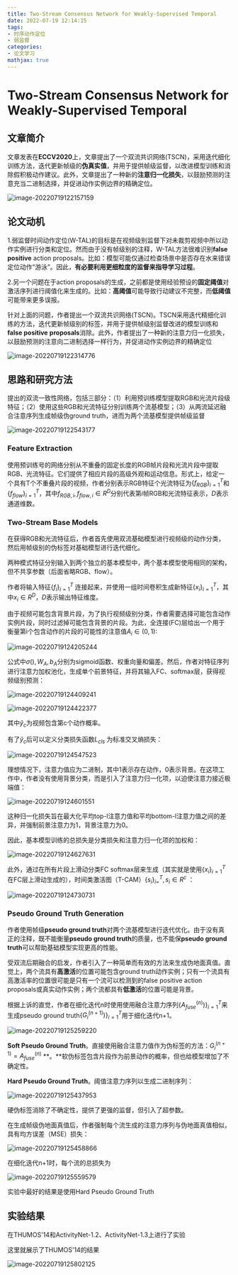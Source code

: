 ```yaml
---
title: Two-Stream Consensus Network for Weakly-Supervised Temporal
date: 2022-07-19 12:14:15
tags:
- 时序动作定位
- 弱监督
categories:
- 论文学习
mathjax: true
---
```


# Two-Stream Consensus Network for Weakly-Supervised Temporal

## 文章简介

文章发表在**ECCV2020**上，文章提出了一个双流共识网络(TSCN)，采用迭代细化训练方法，迭代更新帧级的**伪真实值**，并用于提供帧级监督，以改进模型训练和消除假积极动作建议。此外，文章提出了一种新的**注意归一化损失**，以鼓励预测的注意充当二进制选择，并促进动作实例边界的精确定位。

![image-20220719122157159](https://cdn.jsdelivr.net/gh/zhou-ning/blog-image-bed@main/paper/image-20220719122157159.png)

<!--more-->

## 论文动机

1.弱监督时间动作定位(W-TAL)的目标是在视频级别监督下对未裁剪视频中所以动作实例进行分类和定位。然而由于没有帧级别的注释，W-TAL方法很难识别**false positive** action proposals。比如：模型可能仅通过检查场景中是否存在水来错误定位动作“游泳”。因此，**有必要利用更细粒度的监督来指导学习过程**。

2.另一个问题在于action proposals的生成，之前都是使用经验预设的**固定阈值**对激活序列进行阈值化来生成的。比如：**高阈值**可能导致行动建议不完整，而**低阈值**可能带来更多误报。

针对上面的问题，作者提出一个双流共识网络(TSCN)。TSCN采用迭代精细化训练的方法，迭代更新帧级别的标签，并用于提供帧级别监督改进的模型训练和**false positive** **proposals**消除。此外，作者提出了一种新的注意力归一化损失，以鼓励预测的注意向二进制选择一样行为，并促进动作实例边界的精确定位

![image-20220719122314776](https://cdn.jsdelivr.net/gh/zhou-ning/blog-image-bed@main/paper/image-20220719122314776.png)

## 思路和研究方法

提出的双流一致性网络，包括三部分：（1）利用预训练模型提取RGB和光流片段级特征；（2）使用这些RGB和光流特征分别训练两个流基模型；（3）从两流延迟融合注意序列生成帧级伪ground truth，进而为两个流基模型提供帧级监督 

![image-20220719122543177](https://cdn.jsdelivr.net/gh/zhou-ning/blog-image-bed@main/paper/image-20220719122543177.png)

### Feature Extraction

使用预训练号的网络分别从不重叠的固定长度的RGB帧片段和光流片段中提取RGB、光流特征。它们提供了相应片段的高级外观和运动信息。形式上，给定一个具有T个不重叠片段的视频，作者分别表示RGB特征个光流特征为$\{f_{RGB}\}_{i=1}^T$和$\{f_{flow} \}_{i=1}^T$，其中$f_{RGB,i},f_{flow,i}\in R^D$分别代表第$i$帧RGB和光流特征表示，$D$表示通道维数。

### Two-Stream Base Models

在获得RGB和光流特征后，作者首先使用双流基础模型进行视频级的动作分类，然后用帧级别的伪标签对基础模型进行迭代细化。

两种模式特征分别输入到两个独立的基本模型中，两个基本模型使用相同的架构，但不共享参数（后面省略RGB、flow）。

作者将输入特征$\{f_i\}_{i=1}^T$ 连接起来，并使用一组时间卷积生成新特征$\{x_i \}_{i=1}^T$，其中$x_i\in R^D$，$D$表示输出特征维度。

由于视频可能包含背景片段，为了执行视频级别分类，作者需要选择可能包含动作实例片段，同时过滤掉可能包含背景的片段。为此，全连接(FC)层给出一个用于衡量第i个包含动作的片段的可能性的注意值$A_i \in (0,1):$

![image-20220719124205244](https://cdn.jsdelivr.net/gh/zhou-ning/blog-image-bed@main/paper/image-20220719124205244.png)

公式中$\sigma(),W_A,b_A$分别为sigmoid函数、权重向量和偏差。然后，作者对特征序列进行注意力加权池化，生成单个前景特征，并将其输入FC、softmax层，获得视频级别预测：

![image-20220719124409241](新建文件夹/image-20220719124409241.png)

![image-20220719124422377](https://cdn.jsdelivr.net/gh/zhou-ning/blog-image-bed@main/paper/image-20220719124422377.png)

其中$\hat{y}_c$为视频包含第c个动作概率。

有了$\hat{y}_c$后可以定义分类损失函数$L_{cls}$ 为标准交叉熵损失：

![image-20220719124547523](https://cdn.jsdelivr.net/gh/zhou-ning/blog-image-bed@main/paper/image-20220719124547523.png)

理想情况下，注意力值应为二进制，其中1表示存在动作，0表示背景。在这项工作中，作者没有使用背景分类，而是引入了注意力归一化项，以迫使注意力接近极端值： 

![image-20220719124601551](https://cdn.jsdelivr.net/gh/zhou-ning/blog-image-bed@main/paper/image-20220719124601551.png)

这种归一化损失旨在最大化平均top-l注意力值和平均bottom-l注意力值之间的差异，并强制前景注意力为1，背景注意力为0。

因此，基本模型训练的总损失是分类损失和注意力归一化项的加权和： 

![image-20220719124627631](https://cdn.jsdelivr.net/gh/zhou-ning/blog-image-bed@main/paper/image-20220719124627631.png)

此外，通过在所有片段上滑动分类FC softmax层来生成（其实就是使用$\{x_i \}_{i=1}^T$在FC层上滑动生成的），时间类激活图（T-CAM）$\{s_i \}_{i=}^T,s_i\in R^c$ ：

![image-20220719124730731](https://cdn.jsdelivr.net/gh/zhou-ning/blog-image-bed@main/paper/image-20220719124730731.png)

### Pseudo Ground Truth Generation

作者使用帧级**pseudo ground truth**对两个流基模型进行迭代优化。由于没有真正的注释，既不能衡量**pseudo ground truth**的质量，也不能保**pseudo ground truth**可以帮助基础模型实现更高的性能。

受双流后期融合的启发，作者引入了一种简单而有效的方法来生成伪地面真值。直觉上，两个流具有**高激活**的位置可能包含ground truth动作实例；只有一个流具有高激活率的位置很可能是只有一个流可以检测到的false positive action proposals或真实动作实例；两个流都具有**低激活**的位置可能是背景。

根据上诉的直觉，作者在细化迭代n时使用使用融合注意力序列$\{A_{fuse}^{(n)} )\}_{i=1}^T$来生成pseudo ground truth$\{G_i^{(n+1)} )\}_{i=1}^T$用于细化迭代n+1。

![image-20220719125259220](https://cdn.jsdelivr.net/gh/zhou-ning/blog-image-bed@main/paper/image-20220719125259220.png)

**Soft Pseudo Ground Truth**。直接使用融合注意力值作为伪标签的方法：$G_i^{(n+1)}=A_{fuse}^{(n)}$ **。**软伪标签包含片段作为前景动作的概率，但也给模型增加了不确定性。

**Hard Pseudo Ground Truth**。阈值注意力序列以生成二进制序列：

![image-20220719125437953](https://cdn.jsdelivr.net/gh/zhou-ning/blog-image-bed@main/paper/image-20220719125437953.png)

硬伪标签消除了不确定性，提供了更强的监督，但引入了超参数。

在生成帧级伪地面真值后，作者强制每个流生成的注意力序列与伪地面真值相似，具有均方误差（MSE）损失：

![image-20220719125458866](https://cdn.jsdelivr.net/gh/zhou-ning/blog-image-bed@main/paper/image-20220719125458866.png)

在细化迭代n+1时，每个流的总损失为

![image-20220719125559579](https://cdn.jsdelivr.net/gh/zhou-ning/blog-image-bed@main/paper/image-20220719125559579.png)

实验中最好的结果是使用Hard Pseudo Ground Truth

## 实验结果

在THUMOS'14和ActivityNet-1.2、ActivityNet-1.3上进行了实验

这里就展示了THUMOS'14的结果

![image-20220719125802125](https://cdn.jsdelivr.net/gh/zhou-ning/blog-image-bed@main/paper/image-20220719125802125.png)

